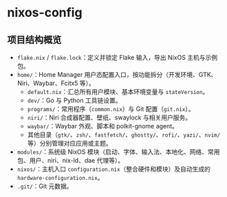 # nixos-config

## 项目结构概览

- `flake.nix` / `flake.lock`：定义并锁定 Flake 输入，导出 NixOS 主机与示例包。
- `home/`：Home Manager 用户态配置入口，按功能拆分（开发环境、GTK、Niri、Waybar、Fcitx5 等）。
  - `default.nix`：汇总所有用户模块、基本环境变量与 `stateVersion`。
  - `dev/`：Go 与 Python 工具链设置。
  - `programs/`：常用程序（`common.nix`）与 Git 配置（`git.nix`）。
  - `niri/`：Niri 合成器配置、壁纸、swaylock 与相关用户服务。
  - `waybar/`：Waybar 外观、脚本和 polkit-gnome agent。
  - 其他目录（`gtk/`、`zsh/`、`fastfetch/`、`ghostty/`、`rofi/`、`yazi/`、`nvim/` 等）分别管理对应应用或主题。
- `modules/`：系统级 NixOS 模块（启动、字体、输入法、本地化、网络、常用包、用户、niri、nix-ld、dae 代理等）。
- `nixos/`：主机入口 `configuration.nix`（整合硬件和模块）及自动生成的 `hardware-configuration.nix`。
- `.git/`：Git 元数据。
